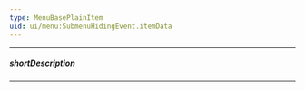 ```yaml
---
type: MenuBasePlainItem
uid: ui/menu:SubmenuHidingEvent.itemData
---
```

---
##### shortDescription
<!-- Description goes here -->

---
<!-- Description goes here -->